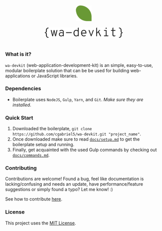 <p align="center"><img src="/img/logo/leaf.png?raw=true" alt="wa-devkit logo-leaf" width="50" height="50">
<br><br>
<img src="/img/logo/text-small.png?raw=true" alt="wa-devkit logo-text">
<h1></h1>
</p>

### What is it?

`wa-devkit` (web-application-development-kit) is an simple, easy-to-use, modular boilerplate solution that can be be used for building web-applications or JavaScript libraries.

### Dependencies

* Boilerplate uses `NodeJS`, `Gulp`, `Yarn`, and `Git`. *Make sure they are installed*.

### Quick Start
1. Downloaded the boilerplate, `git clone https://github.com/cgabriel5/wa-devkit.git "project_name"`.
2. Once downloaded make sure to read [`docs/setup.md`](/docs/setup.md) to get the boilerplate setup and running.
3. Finally, get acquainted with the used Gulp commands by checking out [`docs/commands.md`](/docs/commands.md).

### Contributing

Contributions are welcome! Found a bug, feel like documentation is lacking/confusing and needs an update, have performance/feature suggestions or simply found a typo? Let me know! :)

See how to contribute [here](/CONTRIBUTING.md).

### License

This project uses the [MIT License](/LICENSE.txt).
